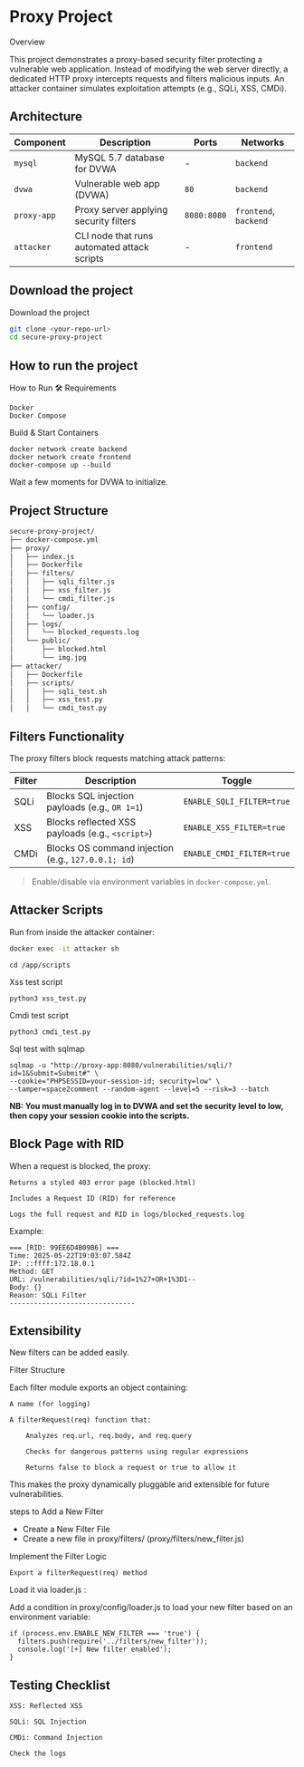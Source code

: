 
# Proxy Project

Overview

This project demonstrates a proxy-based security filter protecting a vulnerable web application. Instead of modifying the web server directly, a dedicated HTTP proxy intercepts requests and filters malicious inputs. An attacker container simulates exploitation attempts (e.g., SQLi, XSS, CMDi).


## Architecture
| **Component** | **Description**                             | **Ports**   | **Networks**         |
|---------------|---------------------------------------------|-------------|----------------------|
| `mysql`       | MySQL 5.7 database for DVWA                 | -           | `backend`            |
| `dvwa`        | Vulnerable web app (DVWA)                   | `80`        | `backend`            |
| `proxy-app`   | Proxy server applying security filters      | `8080:8080` | `frontend`, `backend`|
| `attacker`    | CLI node that runs automated attack scripts | -           | `frontend`           |

## Download the project

Download the project  

```bash
git clone <your-repo-url>
cd secure-proxy-project
```
    
## How to run the project

How to Run
🛠 Requirements
```
Docker
Docker Compose
```

Build & Start Containers

```
docker network create backend
docker network create frontend
docker-compose up --build
```

Wait a few moments for DVWA to initialize.
## Project Structure

```bash 
secure-proxy-project/
├── docker-compose.yml
├── proxy/
│   ├── index.js
│   ├── Dockerfile
│   ├── filters/
│   │   ├── sqli_filter.js
│   │   ├── xss_filter.js
│   │   └── cmdi_filter.js
│   ├── config/
│   │   └── loader.js
│   ├── logs/
│   │   └── blocked_requests.log
│   └── public/
│       ├── blocked.html
│       └── img.jpg
├── attacker/
│   ├── Dockerfile
│   ├── scripts/
│   │   ├── sqli_test.sh
│   │   ├── xss_test.py
│   │   └── cmdi_test.py

 ``` 
## Filters Functionality

The proxy filters block requests matching attack patterns:

| **Filter** | **Description**                                             | **Toggle**                 |
|------------|-------------------------------------------------------------|----------------------------|
| SQLi       | Blocks SQL injection payloads (e.g., `OR 1=1`)              | `ENABLE_SQLI_FILTER=true` |
| XSS        | Blocks reflected XSS payloads (e.g., `<script>`)            | `ENABLE_XSS_FILTER=true`  |
| CMDi       | Blocks OS command injection (e.g., `127.0.0.1; id`)         | `ENABLE_CMDI_FILTER=true` |

> Enable/disable via environment variables in `docker-compose.yml`.

## Attacker Scripts

Run from inside the attacker container:


```bash
docker exec -it attacker sh
```
```
cd /app/scripts
```
Xss test script
```
python3 xss_test.py
```
Cmdi test script

```
python3 cmdi_test.py
```
Sql test with sqlmap

```
sqlmap -u "http://proxy-app:8080/vulnerabilities/sqli/?id=1&Submit=Submit#" \
--cookie="PHPSESSID=your-session-id; security=low" \
--tamper=space2comment --random-agent --level=5 --risk=3 --batch
```

**NB: You must manually log in to DVWA and set the security level to low, then copy your session cookie into the scripts.**

## Block Page with RID

When a request is blocked, the proxy:

    Returns a styled 403 error page (blocked.html)

    Includes a Request ID (RID) for reference

    Logs the full request and RID in logs/blocked_requests.log


Example:

```
=== [RID: 99EE6D4B09B6] ===
Time: 2025-05-22T19:03:07.584Z
IP: ::ffff:172.18.0.1
Method: GET
URL: /vulnerabilities/sqli/?id=1%27+OR+1%3D1--
Body: {}
Reason: SQLi Filter
-------------------------------
```
## Extensibility

New filters can be added easily.

Filter Structure

Each filter module exports an object containing:

    A name (for logging)

    A filterRequest(req) function that:

        Analyzes req.url, req.body, and req.query

        Checks for dangerous patterns using regular expressions

        Returns false to block a request or true to allow it

This makes the proxy dynamically pluggable and extensible for future vulnerabilities.

steps to Add a New Filter

 - Create a New Filter File
 - Create a new file in proxy/filters/ (proxy/filters/new_filter.js)

Implement the Filter Logic 

    Export a filterRequest(req) method

Load it via loader.js :

Add a condition in proxy/config/loader.js to load your new filter based on an environment variable:

```
if (process.env.ENABLE_NEW_FILTER === 'true') {
  filters.push(require('../filters/new_filter'));
  console.log('[+] New filter enabled');
}
```
## Testing Checklist

```
XSS: Reflected XSS  

SQLi: SQL Injection  

CMDi: Command Injection

Check the logs 

```